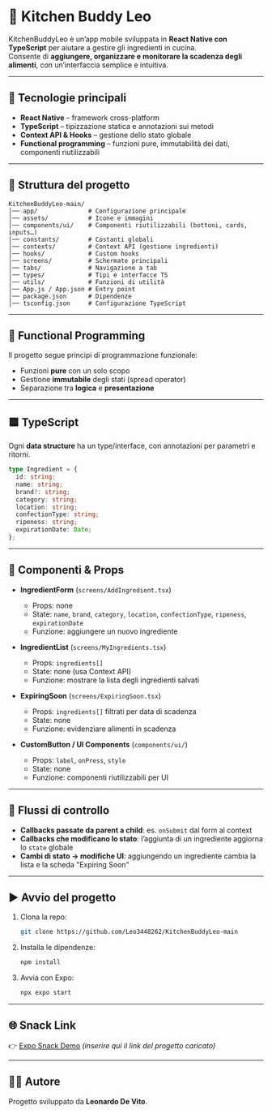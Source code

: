 # 🍳 Kitchen Buddy Leo

KitchenBuddyLeo è un’app mobile sviluppata in **React Native con TypeScript** per aiutare a gestire gli ingredienti in cucina.  
Consente di **aggiungere, organizzare e monitorare la scadenza degli alimenti**, con un’interfaccia semplice e intuitiva.  

---

## 🚀 Tecnologie principali
- **React Native** – framework cross-platform  
- **TypeScript** – tipizzazione statica e annotazioni sui metodi  
- **Context API & Hooks** – gestione dello stato globale  
- **Functional programming** – funzioni pure, immutabilità dei dati, componenti riutilizzabili  

---

## 📂 Struttura del progetto
```
KitchenBuddyLeo-main/
│── app/              # Configurazione principale
│── assets/           # Icone e immagini
│── components/ui/    # Componenti riutilizzabili (bottoni, cards, inputs…)
│── constants/        # Costanti globali
│── contexts/         # Context API (gestione ingredienti)
│── hooks/            # Custom hooks
│── screens/          # Schermate principali
│── tabs/             # Navigazione a tab
│── types/            # Tipi e interfacce TS
│── utils/            # Funzioni di utilità
│── App.js / App.json # Entry point
│── package.json      # Dipendenze
│── tsconfig.json     # Configurazione TypeScript
```

---

## 📑 Functional Programming
Il progetto segue principi di programmazione funzionale:
- Funzioni **pure** con un solo scopo  
- Gestione **immutabile** degli stati (spread operator)  
- Separazione tra **logica** e **presentazione**  

---

## 🟦 TypeScript
Ogni **data structure** ha un type/interface, con annotazioni per parametri e ritorni.  

```ts
type Ingredient = {
  id: string;
  name: string;
  brand?: string;
  category: string;
  location: string;
  confectionType: string;
  ripeness: string;
  expirationDate: Date;
};
```

---

## 📌 Componenti & Props

- **IngredientForm** (`screens/AddIngredient.tsx`)  
  - Props: none  
  - State: `name`, `brand`, `category`, `location`, `confectionType`, `ripeness`, `expirationDate`  
  - Funzione: aggiungere un nuovo ingrediente  

- **IngredientList** (`screens/MyIngredients.tsx`)  
  - Props: `ingredients[]`  
  - State: none (usa Context API)  
  - Funzione: mostrare la lista degli ingredienti salvati  

- **ExpiringSoon** (`screens/ExpiringSoon.tsx`)  
  - Props: `ingredients[]` filtrati per data di scadenza  
  - State: none  
  - Funzione: evidenziare alimenti in scadenza  

- **CustomButton / UI Components** (`components/ui/`)  
  - Props: `label`, `onPress`, `style`  
  - State: none  
  - Funzione: componenti riutilizzabili per UI  

---

## 🔄 Flussi di controllo
- **Callbacks passate da parent a child**: es. `onSubmit` dal form al context  
- **Callbacks che modificano lo stato**: l’aggiunta di un ingrediente aggiorna lo `state` globale  
- **Cambi di stato → modifiche UI**: aggiungendo un ingrediente cambia la lista e la scheda "Expiring Soon"   

---

## ▶️ Avvio del progetto
1. Clona la repo:
   ```bash
   git clone https://github.com/Leo3448262/KitchenBuddyLeo-main
   ```
2. Installa le dipendenze:
   ```bash
   npm install
   ```
3. Avvia con Expo:
   ```bash
   npx expo start
   ```

---

## 🌐 Snack Link
👉 [Expo Snack Demo](https://snack.expo.dev/) *(inserire qui il link del progetto caricato)*  

---

## 👨‍💻 Autore
Progetto sviluppato da **Leonardo De Vito**.  

